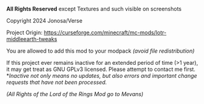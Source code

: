 **All Rights Reserved** except Textures and such visible on screenshots

Copyright 2024 Jonosa/Verse

Project Origin: https://curseforge.com/minecraft/mc-mods/lotr-middleearth-tweaks

You are allowed to add this mod to your modpack _(avoid file redistribution)_

If this project ever remains inactive for an extended period of time (>1 year), it may get treat as GNU GPLv3 licensed. Please attempt to contact me first. *_Inactive not only means no updates, but also errors and important change requests that have not been processed._

_(All Rights of the Lord of the Rings Mod go to Mevans)_
